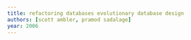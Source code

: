 ```yaml
---
title: refactoring databases evolutionary database design
authors: [scott ambler, pramod sadalage]
year: 2006
---
```

